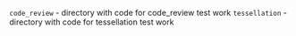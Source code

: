 ```code_review``` - directory with code for code_review test work
```tessellation``` - directory with code for tessellation test work
